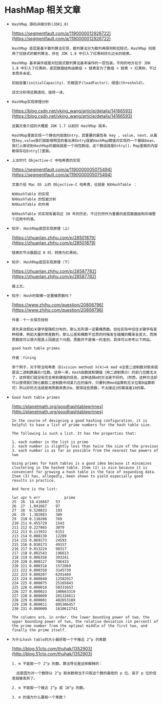 # HashMap 相关文章

* `HashMap 源码详细分析(JDK1.8)`

    [https://segmentfault.com/a/1190000012926722](https://segmentfault.com/a/1190000012926722)

    ```
    HashMap 底层是基于散列算法实现，散列算法分为散列再探测和拉链式。HashMap 则使用了拉链式的散列算法，并在 JDK 1.8 中引入了红黑树优化过长的链表。

    HashMap 基本操作就是对拉链式散列算法基本操作的一层包装。不同的地方在于 JDK 1.8 中引入了红黑树，底层数据结构由数组 + 链表变为了数组 + 链表 + 红黑树，不过本质并未变。

    初始容量(initialCapacity)、负载因子(loadFactor)、阈值(threshold)。

    该文分析得还算透彻，值得一读。
    ```

* `HashMap实现原理分析`

    [https://blog.csdn.net/vking_wang/article/details/14166593](https://blog.csdn.net/vking_wang/article/details/14166593)

    ```
    这篇文章介绍的大概是 JDK 1.7 以前的 HashMap 版本。

    HashMap里面实现一个静态内部类Entry，其重要的属性有 key , value, next，从属性key,value我们就能很明显的看出来Entry就是HashMap键值对实现的一个基础bean，我们上面说到HashMap的基础就是一个线性数组，这个数组就是Entry[]，Map里面的内容都保存在Entry[]里面。

* `上古时代 Objective-C 中哈希表的实现`

    [https://segmentfault.com/a/1190000005075494](https://segmentfault.com/a/1190000005075494)

    ```
    文章介绍 Mac OS 上的 Objective-C 哈希表，也就是 NXHashTable ：

    NXHashTable 的实现
    NXHashTable 的性能分析
    NXHashTable 的作用

    NXHashTable 的实现有着将近 30 年的历史，不过仍然作为重要的底层数据结构存储整个应用中的类。
    ```

* `知乎: HashMap底层实现原理（上）`

    [https://zhuanlan.zhihu.com/p/28501879](https://zhuanlan.zhihu.com/p/28501879)

    ```
    链表的节点数超过 8 时，转换为红黑树。
    ```

* `知乎: HashMap底层实现原理（下）`

    [https://zhuanlan.zhihu.com/p/28587782](https://zhuanlan.zhihu.com/p/28587782)


    ```
    接上文。
    ```

* `知乎: Hash时取模一定要模质数吗？`

    [https://www.zhihu.com/question/20806796](https://www.zhihu.com/question/20806796)

    ```
    作者：十一太保念技校

    首先来说假如关键字是随机分布的，那么无所谓一定要模质数。但在实际中往往关键字有某种规律，例如大量的等差数列，那么公差和模数不互质的时候发生碰撞的概率会变大，而用质数就可以很大程度上回避这个问题。质数并不是唯一的准则，具体可以参考以下网站。
    
    good hash table primes

    作者：Yining

    举个例子，对于除法哈希表（Division method）h(k)=k mod m注意二进制数对取余就是该二进制数最后r位数。这样一来，Hash函数就和键值（用二进制表示）的前几位数无关了，这样我们就没有完全用到键值的信息，这种选择m的方法是不好的。（然而，这种方法却可以使得我们简化截取二进制数中间某几位的操作，只要利用mod运算和无关位取0运算即可）所以好的方法就是用质数来表示m，使得这些质数，不太接近2的幂或者10的幂。
    ```

* `Good hash table primes`

    [http://planetmath.org/goodhashtableprimes](http://planetmath.org/goodhashtableprimes)

    ```
    In the course of designing a good hashing configuration, it is helpful to have a list of prime numbers for the hash table size.

    The following is such a list. It has the properties that:

    1. each number in the list is prime
    2. each number is slightly less than twice the size of the previous
    3. each number is as far as possible from the nearest two powers of two

    Using primes for hash tables is a good idea because it minimizes clustering in the hashed table. Item (2) is nice because it is convenient for growing a hash table in the face of expanding data. Item (3) has, allegedly, been shown to yield especially good results in practice.

    And here is the list:

    lwr	upr	% err	        prime
    25	26	10.416667	53
    26	27	1.041667	97
    27	28	0.520833	193
    28	29	1.302083	389
    29	210	0.130208	769
    210	211	0.455729	1543
    211	212	0.227865	3079
    212	213	0.113932	6151
    213	214	0.008138	12289
    214	215	0.069173	24593
    215	216	0.010173	49157
    216	217	0.013224	98317
    217	218	0.002543	196613
    218	219	0.006358	393241
    219	220	0.000127	786433
    220	221	0.000318	1572869
    221	222	0.000350	3145739
    222	223	0.000207	6291469
    223	224	0.000040	12582917
    224	225	0.000075	25165843
    225	226	0.000010	50331653
    226	227	0.000023	100663319
    227	228	0.000009	201326611
    228	229	0.000001	402653189
    229	230	0.000011	805306457
    230	231	0.000000	1610612741

    The columns are, in order, the lower bounding power of two, the upper bounding power of two, the relative deviation (in percent) of the prime number from the optimal middle of the first two, and finally the prime itself.

    ```

* `为什么hash table的大小最好取一个不接近 2^p 的素数`

    [http://blog.51cto.com/thuhak/1352903](http://blog.51cto.com/thuhak/1352903)

    ```
    1. m 不能取一个 2^p 的数。算法导论是这样解释的：

      这是因为对一个数除以 2^p 取余数相当于只取这个数的最低的 p 位，高于 p 位的信息就被丢弃了。

    2. m 不能取一个接近 2^p 或 10^p 的数。

    3. m 的值为什么要取一个素数？
    ```
